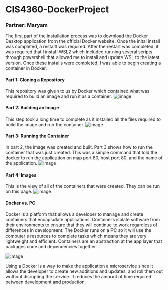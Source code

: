 # CIS4360-DockerProject
### Partner: Maryam
The first part of the installation process was to download the Docker Desktop application from the official Docker website. Once the inital install was completed, a restart was required. After the restart was completed, it was required that I install WSL2 which included running several scripts through powershell that allowed me to install and update WSL to the latest version. Once these installs were completed, I was able to begin creating a container in Docker.

#### Part 1: Cloning a Repository
This repository was given to us by Docker which contained what was required to build an image and run it as a container.
![image](https://user-images.githubusercontent.com/60632552/109560518-fb5a6880-7aa9-11eb-86d4-7e6bd176864b.png)

#### Part 2: Building an Image
This step took a long time to complete as it installed all the files required to build the image and run the container.
![image](https://user-images.githubusercontent.com/60632552/109563324-9b65c100-7aad-11eb-94df-9044e024c777.png)

#### Part 3: Running the Container
In part 2, the image was created and built. Part 3 shows how to run the container that was just created. This was a simple command that told the docker to run the application on map port 80, host port 80, and the name of the application.
![image](https://user-images.githubusercontent.com/60632552/109564144-a79e4e00-7aae-11eb-9e14-fe9ccfcc8cd1.png)

#### Part 4: Images
This is the view of all of the containers that were created. They can be run on this page.
![image](https://user-images.githubusercontent.com/60632552/109854858-8c098380-7c25-11eb-9584-833aad6d2e99.png)


#### Docker vs. PC
Docker is a platform that allows a developer to manage and create containers that encapsulate applications. Containers isolate software from their environments to ensure that they will continue to work regardless of differences in development. The Docker runs on a PC so it will use the computer's resources to complete tasks which means they are very lightweight and efficient. Containers are an abstraction at the app layer that packages code and dependencies together.

![image](https://user-images.githubusercontent.com/60632552/109567101-cef71a00-7ab2-11eb-8184-9bdee63405af.png)

Using a Docker is a way to make the application a microservice since it allows the developer to create new additions and updates, and roll them out wuthout disrupting the service. It reduces the amount of time required between development and production.

